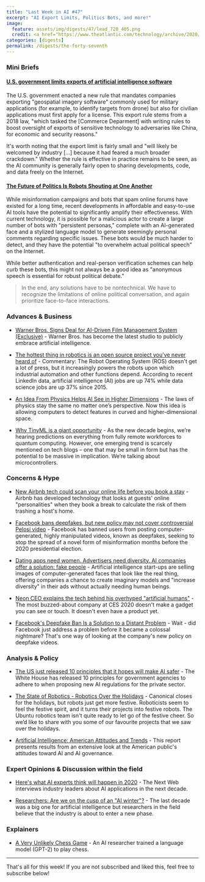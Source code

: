 ```yaml
---
title: "Last Week in AI #47"
excerpt: "AI Export Limits, Politics Bots, and more!"
image: 
  feature: assets/img/digests/47/lead_720_405.png
  credit: <a href="https://www.theatlantic.com/technology/archive/2020/01/future-politics-bots-drowning-out-humans/604489/"> THE ATLANTIC / GETTY </a>
categories: [digests]
permalink: /digests/the-forty-seventh
---
```


### Mini Briefs

#### [U.S. government limits exports of artificial intelligence software](https://www.reuters.com/article/us-usa-artificial-intelligence-idUSKBN1Z21PT)

The U.S. government enacted a new rule that mandates companies exporting "geospatial imagery software" commonly used for military applications (for example, to identify targets from drone) but also for civilian applications must first apply for a license.
This export rule stems from a 2018 law, "which tasked the \[Commerce Deparment\] with writing rules to boost oversight of exports of sensitive technology to adversaries like China, for economic and security reasons."

It's worth noting that the export limit is fairly small and "will likely be welcomed by industry \[...\] because it had feared a much broader crackdown."
Whether the rule is effective in practice remains to be seen, as the AI community is generally fairly open to sharing developments, code, and data freely on the Internet.

#### [The Future of Politics Is Robots Shouting at One Another](https://www.theatlantic.com/technology/archive/2020/01/future-politics-bots-drowning-out-humans/604489/)

While misinformation campaigns and bots that spam online forums have existed for a long time, recent developments in affordable and easy-to-use AI tools have the potential to significantly amplify their effectiveness.
With current technology, it is possible for a malicious actor to create a large number of bots with "persistent personas," complete with an AI-generated face and a stylized language model to generate seemingly personal comments regarding specific issues. 
These bots would be much harder to detect, and they have the potential "to overwhelm actual political speech" on the Internet.

While better authentication and real-person verification schemes can help curb these bots, this might not always be a good idea as "anonymous speech is essential for robust political debate."

> In the end, any solutions have to be nontechnical. We have to recognize the limitations of online political conversation, and again prioritize face-to-face interactions.

### Advances & Business

* [Warner Bros. Signs Deal for AI-Driven Film Management System (Exclusive)](https://www.hollywoodreporter.com/news/warner-bros-signs-deal-ai-driven-film-management-system-1268036) - Warner Bros. has become the latest studio to publicly embrace artificial intelligence.

* [The hottest thing in robotics is an open source project you've never heard of](https://www.techrepublic.com/article/the-hottest-thing-in-robotics-is-an-open-source-project-youve-never-heard-of/) - Commentary: The Robot Operating System (ROS) doesn't get a lot of press, but it increasingly powers the robots upon which industrial automation and other functions depend. According to recent LinkedIn data, artificial intelligence (AI) jobs are up 74% while data science jobs are up 37% since 2015.

* [An Idea From Physics Helps AI See in Higher Dimensions](https://www.quantamagazine.org/an-idea-from-physics-helps-ai-see-in-higher-dimensions-20200109/) - The laws of physics stay the same no matter one’s perspective. Now this idea is allowing computers to detect features in curved and higher-dimensional space.

* [Why TinyML is a giant opportunity](https://venturebeat.com/2020/01/11/why-tinyml-is-a-giant-opportunity/) - As the new decade begins, we’re hearing predictions on everything from fully remote workforces to quantum computing. However, one emerging trend is scarcely mentioned on tech blogs – one that may be small in form but has the potential to be massive in implication. We’re talking about microcontrollers.

### Concerns & Hype

* [New Airbnb tech could scan your online life before you book a stay](https://www.standard.co.uk/tech/airbnb-software-scan-online-life-suitable-guest-a4325551.html) - Airbnb has developed technology that looks at guests' online "personalities" when they book a break to calculate the risk of them trashing a host's home.

* [Facebook bans deepfakes, but new policy may not cover controversial Pelosi video](https://www.washingtonpost.com/technology/2020/01/06/facebook-ban-deepfakes-sources-say-new-policy-may-not-cover-controversial-pelosi-video/) - Facebook has banned users from posting computer-generated, highly manipulated videos, known as deepfakes, seeking to stop the spread of a novel form of misinformation months before the 2020 presidential election.

* [Dating apps need women. Advertisers need diversity. AI companies offer a solution: fake people](https://www.washingtonpost.com/technology/2020/01/07/dating-apps-need-women-advertisers-need-diversity-ai-companies-offer-solution-fake-people/) - Artificial intelligence start-ups are selling images of computer-generated faces that look like the real thing, offering companies a chance to create imaginary models and "increase diversity" in their ads without actually needing human beings.

* [Neon CEO explains the tech behind his overhyped "artificial humans"](https://www.theverge.com/2020/1/8/21056424/neon-ceo-artificial-humans-samsung-ai-ces-2020) - The most buzzed-about company at CES 2020 doesn't make a gadget you can see or touch. It doesn't even have a product yet.

* [Facebook's Deepfake Ban Is a Solution to a Distant Problem](https://www.wired.com/story/facebook-deepfake-ban-disinformation/) - Wait - did Facebook just address a problem before it became a colossal nightmare? That's one way of looking at the company's new policy on deepfake videos.

### Analysis & Policy

* [The US just released 10 principles that it hopes will make AI safer](https://www.technologyreview.com/s/615015/ai-regulatory-principles-us-white-house-american-ai-initiatve/#Echobox=1578413684) - The White House has released 10 principles for government agencies to adhere to when proposing new AI regulations for the private sector.

* [The State of Robotics - Robotics Over the Holidays](https://ubuntu.com/blog/the-state-of-robotics-robotics-over-the-holidays) - Canonical closes for the holidays, but robots just get more festive. Roboticists seem to feel the festive spirit, and it turns their projects into festive robots. The Ubuntu robotics team isn't quite ready to let go of the festive cheer. So we’d like to share with you some of our favourite projects that we saw over the holidays. 

* [Artificial Intelligence: American Attitudes and Trends](https://governanceai.github.io/US-Public-Opinion-Report-Jan-2019/) - This report presents results from an extensive look at the American public's attitudes toward AI and AI governance.

### Expert Opinions & Discussion within the field

* [Here's what AI experts think will happen in 2020](https://thenextweb.com/artificial-intelligence/2020/01/03/heres-what-ai-experts-think-will-happen-in-2020/) - The Next Web interviews industry leaders about AI applications in the next decade.

* [Researchers: Are we on the cusp of an "AI winter"?](https://www.bbc.co.uk/news/amp/technology-51064369) - The last decade was a big one for artificial intelligence but researchers in the field believe that the industry is about to enter a new phase.

### Explainers

* [A Very Unlikely Chess Game](https://slatestarcodex.com/2020/01/06/a-very-unlikely-chess-game/) - An AI researcher trained a language model (GPT-2) to play chess.

<hr>

That's all for this week! If you are not subscribed and liked this, feel free to subscribe below!
